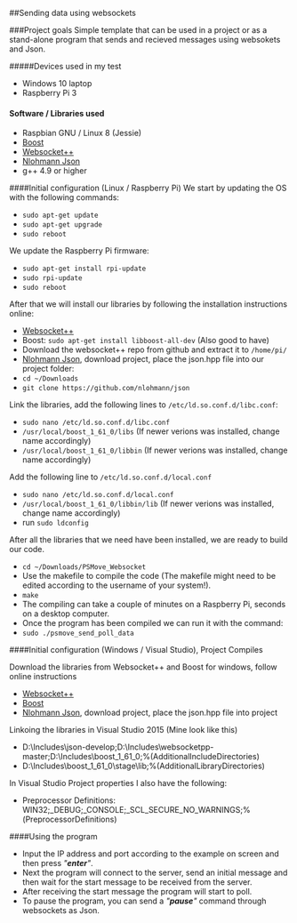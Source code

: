 ##Sending data using websockets

###Project goals
Simple template that can be used in a project or as a stand-alone program that sends and recieved messages using websokets and Json.

#####Devices used in my test
- Windows 10 laptop
- Raspberry Pi 3

#### Software / Libraries used
- Raspbian GNU / Linux 8 (Jessie)
- [Boost](http://www.boost.org/)
- [Websocket++](https://github.com/zaphoyd/websocketpp)
- [Nlohmann Json](https://github.com/nlohmann/json)
- g++ 4.9 or higher

####Initial configuration (Linux / Raspberry Pi)
We start by updating the OS with the following commands:

- `sudo apt-get update`
- `sudo apt-get upgrade`
- `sudo reboot`

We update the Raspberry Pi firmware:

- `sudo apt-get install rpi-update`
- `sudo rpi-update`
- `sudo reboot`

After that we will install our libraries by following the installation instructions online:

- [Websocket++](https://github.com/zaphoyd/websocketpp/wiki/Build-on-debian)
- Boost: `sudo apt-get install libboost-all-dev` (Also good to have)
- Download the websocket++ repo from github and extract it to `/home/pi/`
- [Nlohmann Json](https://github.com/nlohmann/json), download project, place the json.hpp file into our project folder:
- `cd ~/Downloads`
- `git clone https://github.com/nlohmann/json`

Link the libraries, add the following lines to `/etc/ld.so.conf.d/libc.conf`:

- `sudo nano /etc/ld.so.conf.d/libc.conf`
- `/usr/local/boost_1_61_0/libs` (If newer verions was installed, change name accordingly)
- `/usr/local/boost_1_61_0/libbin` (If newer verions was installed, change name accordingly)

Add the following line to `/etc/ld.so.conf.d/local.conf`

- `sudo nano /etc/ld.so.conf.d/local.conf`
- `/usr/local/boost_1_61_0/libbin/lib` (If newer verions was installed, change name accordingly)
- run `sudo ldconfig`

After all the libraries that we need have been installed, we are ready to build our code.

- `cd ~/Downloads/PSMove_Websocket`
- Use the makefile to compile the code (The makefile might need to be edited according to the username of your system!).
- `make`
- The compiling can take a couple of minutes on a Raspberry Pi, seconds on a desktop computer.
- Once the program has been compiled we can run it with the command:
- `sudo ./psmove_send_poll_data`

####Initial configuration (Windows / Visual Studio), Project Compiles

Download the libraries from Websocket++ and Boost for windows, follow online instructions
- [Websocket++](https://github.com/zaphoyd/websocketpp/wiki)
- [Boost](http://www.boost.org/doc/libs/1_62_0/more/getting_started/windows.html)
- [Nlohmann Json](https://github.com/nlohmann/json), download project, place the json.hpp file into project

Linkoing the libraries in Visual Studio 2015 (Mine look like this)
- D:\Includes\json-develop;D:\Includes\websocketpp-master;D:\Includes\boost_1_61_0;%(AdditionalIncludeDirectories)
- D:\Includes\boost_1_61_0\stage\lib;%(AdditionalLibraryDirectories)

In Visual Studio Project properties I also have the following:
- Preprocessor Definitions: WIN32;_DEBUG;_CONSOLE;_SCL_SECURE_NO_WARNINGS;%(PreprocessorDefinitions)

####Using the program
- Input the IP address and port according to the example on screen and then press _"**enter**"_.
- Next the program will connect to the server, send an initial message and then wait for the start message to be received from the server.
- After receiving the start message the program will start to poll.
- To pause the program, you can send a _"**pause**"_ command through websockets as Json.